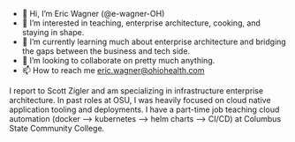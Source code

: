 - 👋 Hi, I’m Eric Wagner (@e-wagner-OH)
- 👀 I’m interested in teaching, enterprise architecture, cooking, and staying in shape.
- 🌱 I’m currently learning much about enterprise architecture and bridging the gaps between the business and tech side.
- 💞️ I’m looking to collaborate on pretty much anything.
- 📫 How to reach me eric.wagner@ohiohealth.com

I report to Scott Zigler and am specializing in infrastructure enterprise architecture. In past roles at OSU, I was heavily focused on cloud native application tooling and deployments. I have a part-time job teaching cloud automation (docker --> kubernetes --> helm charts --> CI/CD) at Columbus State Community College.
